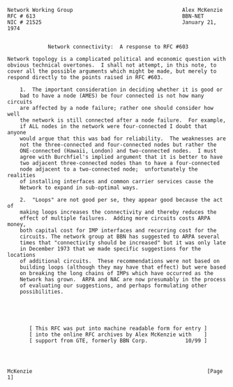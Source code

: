     Network Working Group                                   Alex McKenzie
    RFC # 613                                               BBN-NET
    NIC # 21525                                             January 21, 1974


                 Network connectivity:  A response to RFC #603

    Network topology is a complicated political and economic question with
    obvious technical overtones.  I shall not attempt, in this note, to
    cover all the possible arguments which might be made, but merely to
    respond directly to the points raised in RFC #603.

        1.  The important consideration in deciding whether it is good or
        bad to have a node (AMES) be four connected is not how many circuits
        are affected by a node failure; rather one should consider how well
        the network is still connected after a node failure.  For example,
        if ALL nodes in the network were four-connected I doubt that anyone
        would argue that this was bad for reliability.  The weaknesses are
        not the three-connected and four-connected nodes but rather the
        ONE-connected (Hawaii, London) and two-connected nodes.  I must
        agree with Burchfiel's implied argument that it is better to have
        two adjacent three-connected nodes than to have a four-connected
        node adjacent to a two-connected node;  unfortunately the realities
        of installing interfaces and common carrier services cause the
        Network to expand in sub-optimal ways.

        2.  "Loops" are not good per se, they appear good because the act of
        making loops increases the connectivity and thereby reduces the
        effect of multiple failures.  Adding more circuits costs ARPA money,
        both capital cost for IMP interfaces and recurring cost for the
        circuits. The network group at BBN has suggested to ARPA several
        times that "connectivity should be increased" but it was only late
        in December 1973 that we made specific suggestions for the locations
        of additional circuits.  These recommendations were not based on
        building loops (although they may have that effect) but were based
        on breaking the long chains of IMPs which have occurred as the
        Network has grown.  ARPA and NAC are now presumably in the process
        of evaluating our suggestions, and perhaps formulating other
        possibilities.





           [ This RFC was put into machine readable form for entry ]
           [ into the online RFC archives by Alex McKenzie with    ]
           [ support from GTE, formerly BBN Corp.            10/99 ]




    McKenzie                                                        [Page 1]
